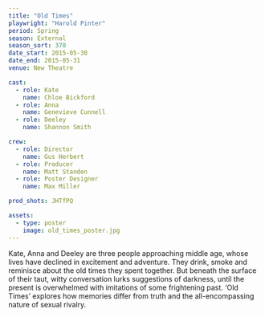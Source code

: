 ```yaml
---
title: "Old Times"
playwright: "Harold Pinter"
period: Spring
season: External
season_sort: 370
date_start: 2015-05-30
date_end: 2015-05-31
venue: New Theatre

cast:
  - role: Kate
    name: Chloe Bickford
  - role: Anna
    name: Genevieve Cunnell
  - role: Deeley
    name: Shannon Smith

crew:
  - role: Director
    name: Gus Herbert
  - role: Producer
    name: Matt Standen
  - role: Poster Designer
    name: Max Miller

prod_shots: JHTfPQ

assets:
  - type: poster
    image: old_times_poster.jpg
---
```


Kate, Anna and Deeley are three people approaching middle age, whose lives have declined in excitement and adventure. They drink, smoke and reminisce about the old times they spent together. But beneath the surface of their taut, witty conversation lurks suggestions of darkness, until the present is overwhelmed with imitations of some frightening past. ‘Old Times’ explores how memories differ from truth and the all-encompassing nature of sexual rivalry.
